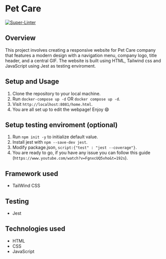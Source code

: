 # Pet Care

[![Super-Linter](https://github.com/<OWNER>/<REPOSITORY>/actions/workflows/<WORKFLOW_FILE_NAME>/badge.svg)](https://github.com/marketplace/actions/super-linter)

## Overview

This project involves creating a responsive website for Pet Care company that features a modern design with a navigation menu, company logo, title header, and a central GIF. The website is built using HTML, Tailwind css and JavaScript using Jest as testing enviroment.

## Setup and Usage

1. Clone the repository to your local machine.
2. Run `docker-compose up -d` OR `docker compose up -d`.
3. Visit `http://localhost:8081/home.html`.
4. You are all set up to edit the webpage! Enjoy 😄

## Setup testing enviroment (optional)
1. Run `npm init -y` to initialize default value.
2. Install jest with `npm --save-dev jest`.
3. Modify package.json, `script:{"test" : "jest --coverage"}`.
4. You are ready to go, if you have any issue you can follow this guide (`https://www.youtube.com/watch?v=FgnxcUQ5vho&t=192s`).

## Framework used

- TailWind CSS

## Testing

- Jest

## Technologies used

- HTML
- CSS
- JavaScript
